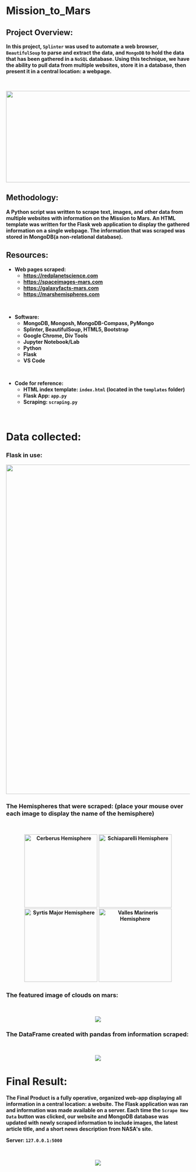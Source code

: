 # Mission_to_Mars



## Project Overview: 

<b>

In this project, `Splinter` was used to automate a web browser, `BeautifulSoup` to parse and extract the data, and `MongoDB` to hold the data that has been gathered in a `NoSQL` database. Using this technique, we have the ability to pull data from multiple websites, store it in a database, then present it in a central location: a webpage.

<br>



<p align=center>
<img src="Images/mars.jpg" width=900 height=250>


<br>

## Methodology:

 A Python script was written to scrape text, images, and other data from multiple websites with information on the Mission to Mars. An HTML template was written for the Flask web application to display the gathered information on a single webpage. The information that was scraped was stored in MongoDB(a non-relational database). 


## Resources:

- Web pages scraped:
    - https://redplanetscience.com
    - https://spaceimages-mars.com
    - https://galaxyfacts-mars.com
    - https://marshemispheres.com

<br>

- Software:
    - MongoDB, Mongosh, MongoDB-Compass, PyMongo
    - Splinter, BeautifulSoup, HTML5, Bootstrap
    - Google Chrome, Div Tools
    - Jupyter Notebook/Lab
    - Python
    - Flask
    - VS Code

<br>

- Code for reference:
    - HTML index template: `index.html` (located in the `templates` folder)
    - Flask App: `app.py`
    - Scraping: `scraping.py`

<br>

# Data collected:


 ### Flask in use: 

<img src="Images/running_on.png" width=900>

<br>

### The Hemispheres that were scraped: (place your mouse over each image to display the name of the hemisphere)

<br>
<p align=center>
<img src="Images/hem_1.jpg" title="Cerberus Hemisphere "width=200> <img src="Images/hem_2.jpg" title="Schiaparelli Hemisphere" width=200> <img src="Images/hem_3.jpg" title="Syrtis Major Hemisphere"width=200> <img src="Images/hem_4.jpg" title="Valles Marineris Hemisphere" width=200>

### The featured image of clouds on mars:

<br>
<p align="center">
<img src="Images/scraped_featured_image.png"> 


### The DataFrame created with pandas from information scraped: 

<br>
<p align=center>
<img src="Images/scraped_dataframe.png">

<br>

# Final Result:

The Final Product is a fully operative, organized web-app displaying all information in a central location: a website. The Flask application was ran and information was made available on a server. Each time the `Scrape New Data` button was clicked, our website and MongoDB database was updated with newly scraped information to include images, the latest article title, and a short news description from NASA's site.

Server: `127.0.0.1:5000`


<br>
<p align=center>
<img src="Images/final_results.png">

